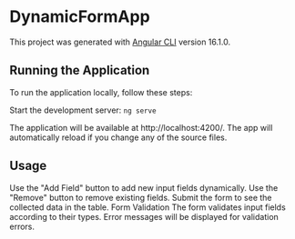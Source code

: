 # DynamicFormApp

This project was generated with [Angular CLI](https://github.com/angular/angular-cli) version 16.1.0.

## Running the Application
To run the application locally, follow these steps:

Start the development server:
`ng serve`

The application will be available at http://localhost:4200/. The app will automatically reload if you change any of the source files.

## Usage
Use the "Add Field" button to add new input fields dynamically.
Use the "Remove" button to remove existing fields.
Submit the form to see the collected data in the table.
Form Validation
The form validates input fields according to their types.
Error messages will be displayed for validation errors.
